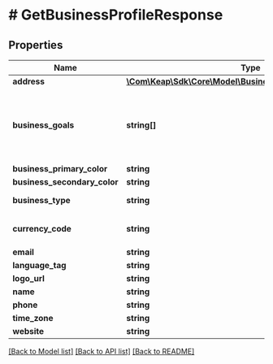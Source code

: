 # # GetBusinessProfileResponse

## Properties

Name | Type | Description | Notes
------------ | ------------- | ------------- | -------------
**address** | [**\Com\Keap\Sdk\Core\Model\BusinessProfileAddressResponse**](BusinessProfileAddressResponse.md) |  | [optional]
**business_goals** | **string[]** | The goals of this business, ie. Grow Business, Convert more leads | [optional]
**business_primary_color** | **string** |  | [optional]
**business_secondary_color** | **string** |  | [optional]
**business_type** | **string** | The type of business | [optional]
**currency_code** | **string** | ISO 4217 Currency Code | [optional]
**email** | **string** |  | [optional]
**language_tag** | **string** |  | [optional]
**logo_url** | **string** |  | [optional]
**name** | **string** |  | [optional]
**phone** | **string** |  | [optional]
**time_zone** | **string** |  | [optional]
**website** | **string** |  | [optional]

[[Back to Model list]](../../README.md#models) [[Back to API list]](../../README.md#endpoints) [[Back to README]](../../README.md)
